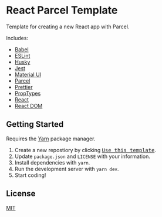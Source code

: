# React Parcel Template

Template for creating a new React app with Parcel.

Includes:

- [Babel](https://babeljs.io/)
- [ESLint](https://eslint.org/)
- [Husky](https://www.npmjs.com/package/husky)
- [Jest](https://jestjs.io/)
- [Material UI](https://material-ui.com/)
- [Parcel](https://parceljs.org/)
- [Prettier](https://prettier.io/)
- [PropTypes](https://www.npmjs.com/package/prop-types)
- [React](https://reactjs.org/)
- [React DOM](https://reactjs.org/docs/react-dom.html)

## Getting Started

Requires the [Yarn](https://yarnpkg.com/) package manager.

1. Create a new repostiory by clicking [<kbd>Use this template</kbd>](https://github.com/averycrespi/react-parcel-template/generate).
2. Update `package.json` and `LICENSE` with your information.
3. Install dependencies with `yarn`.
4. Run the development server with `yarn dev`.
5. Start coding!

## License

[MIT](https://choosealicense.com/licenses/mit/)
